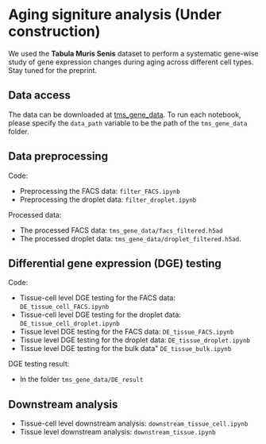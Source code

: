 # Aging signiture analysis (Under construction)

We used the **Tabula Muris Senis** dataset to perform a systematic gene-wise study of gene expression changes during aging across different cell types. Stay tuned for the preprint. 

## Data access

The data can be downloaded at [tms_gene_data](). To run each notebook, please specify the `data_path` variable to be the path of the `tms_gene_data` folder. 

## Data preprocessing 
Code: 
- Preprocessing the FACS data: `filter_FACS.ipynb`
- Preprocessing the droplet data: `filter_droplet.ipynb`

Processed data: 
- The processed FACS data: `tms_gene_data/facs_filtered.h5ad` 
- The processed droplet data: `tms_gene_data/droplet_filtered.h5ad`. 

## Differential gene expression (DGE) testing

Code: 
- Tissue-cell level DGE testing for the FACS data: `DE_tissue_cell_FACS.ipynb`
- Tissue-cell level DGE testing for the droplet data: `DE_tissue_cell_droplet.ipynb`
- Tissue level DGE testing for the FACS data: `DE_tissue_FACS.ipynb`
- Tissue level DGE testing for the droplet data: `DE_tissue_droplet.ipynb `
- Tissue level DGE testing for the bulk data" `DE_tissue_bulk.ipynb`

DGE testing result: 
- In the folder `tms_gene_data/DE_result`

## Downstream analysis

- Tissue-cell level downstream analysis: `downstream_tissue_cell.ipynb`
- Tissue level downstream analysis: `downstream_tissue.ipynb`
